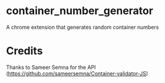 # container_number_generator
A chrome extension that generates random container numbers

# Credits
Thanks to Sameer Semna for the API (https://github.com/sameersemna/Container-validator-JS)
